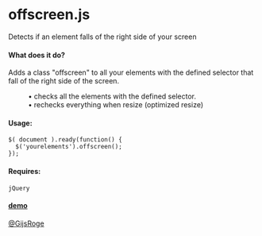 offscreen.js
=========

Detects if an element falls of the right side of your screen

#### What does it do?
Adds a class "offscreen" to all your elements with the defined selector that fall of the right side of the screen. 

<dl>
  <dd>• checks all the elements with the defined selector.</dd>
  <dd>• rechecks everything when resize (optimized resize)</dd>
</dl>


#### Usage:
```
$( document ).ready(function() {
  $('yourelements').offscreen();
});   
```

#### Requires:
```
jQuery
```

#### [demo](http://gijsroge.github.io/offscreen.js)

[@GijsRoge](https://twitter.com/GijsRoge)